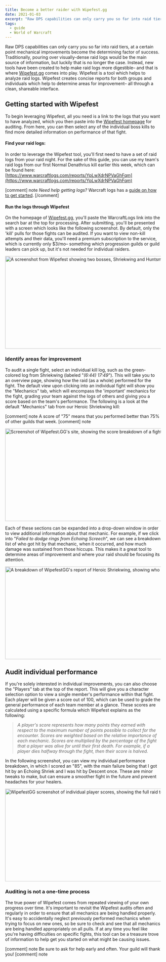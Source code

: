 ```yaml
---
title: Become a better raider with Wipefest.gg
date: 2021-01-03
excerpt: "Raw DPS capabilities can only carry you so far into raid tiers, at a certain point mechanical improvements become the determining factor of success."
tags:
  - guide
  - World of Warcraft
---
```


Raw DPS capabilities can only carry you so far into raid tiers, at a certain point mechanical improvements become the determining factor of success. Traditionally, pouring over visually-dense raid logs would be the main source of information, but luckily that is no longer the case. Instead, new tools have been created to help make raid logs more digestible– and that is where [Wipefest.gg](https://www.wipefest.gg/) comes into play. Wipefest is a tool which helps to analyze raid logs. Wipefest creates concise reports for both groups and individuals which help to determine areas for improvement– all through a clean, shareable interface.

## Getting started with Wipefest
To begin leveraging Wipefest, all you need is a link to the logs that you want to have analyzed, which you then paste into the [Wipefest homepage](https://www.wipefest.gg/) for auditing. From here, you can then select any of the individual boss kills to find more detailed information on performance of that fight.

#### Find your raid logs:
In order to leverage the Wipefest tool, you'll first need to have a set of raid logs from your raid night. For the sake of this guide, you can use my team's raid logs from our first Normal Denathrius kill earlier this week, which can be found here: [https://www.warcraftlogs.com/reports/YpLwXdrNPVaGhFqm](https://www.warcraftlogs.com/reports/YpLwXdrNPVaGhFqm)

[comment] note
*Need help getting logs?* Warcraft logs has a [guide on how to get started](https://www.warcraftlogs.com/help/start).
[/comment]

#### Run the logs through Wipefest
On the homepage of [Wipefest.gg](https://www.wipefest.gg/), you'll paste the WarcraftLogs link into the search bar at the top for processing. After submitting, you'll be presented with a screen which looks like the following screenshot. By default, only the 'kill' pulls for those fights can be audited. If you want to view non-kill attempts and their data, you'll need a premium subscription to the service, which is currently only $3/mo– something which progression guilds or guild leaders can pick up, but it's not needed for individual raiders.

<img class="size-full" src="https://hrothmar.com/wp-content/uploads/2021/01/wipefest_overview-1200x300-1.jpg" alt="A screenshot from Wipefest showing two bosses, Shriekwing and Huntsman, as well as their number of attempts and kills." width="1200" height="300" />

### Identify areas for improvement
To audit a single fight, select an individual kill log, such as the green-colored log from Shriekwing (labeled "*(6:44) 17:49*"). This will take you to an overview page, showing how the raid (as a whole) performed for the fight. The default view upon clicking into an individual fight will show you the "Mechanics" tab, which will encompass the 'important' mechanics for the fight, grading your team against the logs of others and giving you a score based on the team's performance. The following is a look at the default "Mechanics" tab from our Heroic Shriekwing kill:

[comment] note
A score of "75" means that you performed better than 75% of other guilds that week.
[comment] note

<img class="size-full" src="https://hrothmar.com/wp-content/uploads/2021/01/wipefest_example-1200x300-1.jpg" alt="Screenshot of Wipefest.GG's site, showing the score breakdown of a fight's report." width="1200" height="300" />

Each of these sections can be expanded into a drop-down window in order to view additional information about that mechanic. For example, if we click into "<em>Failed to dodge rings from Echoing Screech</em>", we can see a breakdown list of who got hit by that mechanic, when it occurred, and how much damage was sustained from those hiccups. This makes it a great tool to determine areas of improvement and where your raid should be focusing its attention.

<img class="size-full" src="https://hrothmar.com/wp-content/uploads/2021/01/wipefest_audit-1200x300-1.jpg" alt="A breakdown of WipefestGG's report of Heroic Shriekwing, showing who got hit by Echoing Shriek and when it ocurred" width="1200" height="300" />

## Audit individual performance
If you're solely interested in individual improvements, you can also choose the "Players" tab at the top of the report. This will give you a character selection option to view a single member's performance within that fight. Each player will be given a score out of 100, which can be used to grade the general performance of each team member at a glance. These scores are calculated using a specific formula which Wipefest explains as the following:

> *A player's score represents how many points they earned with respect to the maximum number of points possible to collect for the encounter. Scores are weighted based on the relative importance of each mechanic. Scores are multiplied by the percentage of the fight that a player was alive for until their first death. For example, if a player dies halfway through the fight, then their score is halved.*

In the following screenshot, you can view my individual performance breakdown, in which I scored an "85", with the main failure being that I got hit by an Echoing Shriek and I was hit by Descent once. These are minor tweaks to make, but can ensure a smoother fight in the future and prevent headaches for your healers.

<img class="size-full" src="https://hrothmar.com/wp-content/uploads/2021/01/wipefest_individual_performance-1200x300-1.jpg" alt="WipefestGG screenshot of individual player scores, showing the full raid team, each with an individual performance report." width="1200" height="300" />

### Auditing is not a one-time process
The true power of Wipefest comes from repeated viewing of your own progress over time. It's important to revisit the Wipefest audits often and regularly in order to ensure that all mechanics are being handled properly. It's easy to accidentally neglect previously performed mechanics when trying to focus on new ones, so be sure to check and see that all mechanics are being handled appropriately on all pulls. If at any time you feel like you're having difficulties on specific fights, this tool can be a treasure trove of information to help get you started on what might be causing issues.

[comment] note
Be sure to ask for help early and often. Your guild will thank you!
[comment] note